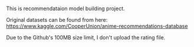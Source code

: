 This is recommendataion model building project.

Original datasets can be found from here: https://www.kaggle.com/CooperUnion/anime-recommendations-database

Due to the Github's 100MB size limit, I don't upload the rating file. 
